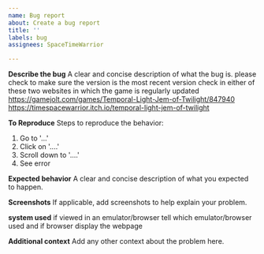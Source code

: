 ```yaml
---
name: Bug report
about: Create a bug report
title: ''
labels: bug
assignees: SpaceTimeWarrior

---
```


**Describe the bug**
A clear and concise description of what the bug is.
please check to make sure the version is the most recent version
check in either of these two websites in which the game is regularly updated
https://gamejolt.com/games/Temporal-Light-Jem-of-Twilight/847940
https://timespacewarrior.itch.io/temporal-light-jem-of-twilight

**To Reproduce**
Steps to reproduce the behavior:
1. Go to '...'
2. Click on '....'
3. Scroll down to '....'
4. See error

**Expected behavior**
A clear and concise description of what you expected to happen.

**Screenshots**
If applicable, add screenshots to help explain your problem.

**system used**
if viewed in an emulator/browser tell which emulator/browser used
and if browser display the webpage

**Additional context**
Add any other context about the problem here.
